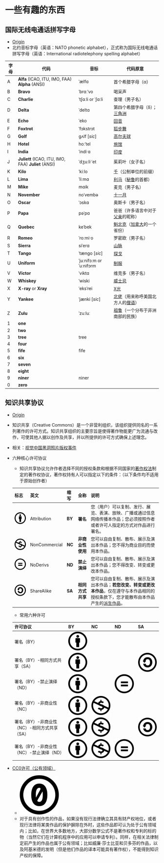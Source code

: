 # 一些有趣的东西
## 国际无线电通话拼写字母
* [Origin](https://zh.wikipedia.org/wiki/%E5%8C%97%E7%BA%A6%E9%9F%B3%E6%A0%87%E5%AD%97%E6%AF%8D)
* 北约音标字母（英语：NATO phonetic alphabet），正式称为国际无线电通话拼写字母（英语：International radiotelephony spelling alphabet）

| 字母 | 代码                                                | 音标                      | 代码原意                                                     |
| ---- | --------------------------------------------------- | ------------------------- | ------------------------------------------------------------ |
| A    | **Alfa** (ICAO, ITU, IMO, FAA)  **Alpha** (ANSI)    | ˈælfɑ                     | 首个希腊字母（α）                                            |
| B    | **Bravo**                                           | ˈbrɑːˈvo                  | 喝采声                                                       |
| C    | **Charlie**                                         | ˈtʃɑːli  or  ˈʃɑːli       | 查理（男子名）                                               |
| D    | **Delta**                                           | ˈdeltɑ                    | 第四个希腊字母（δ）；[三角洲](https://zh.wikipedia.org/wiki/%E4%B8%89%E8%A7%92%E6%B4%B2) |
| E    | **Echo**                                            | ˈeko                      | [回音](https://zh.wikipedia.org/wiki/%E5%9B%9E%E9%9F%B3)     |
| F    | **Foxtrot**                                         | ˈfɔkstrɔt                 | [狐步舞](https://zh.wikipedia.org/wiki/%E7%8B%90%E6%AD%A5%E8%88%9E) |
| G    | **Golf**                                            | ɡʌlf [*sic*]              | [高尔夫球](https://zh.wikipedia.org/wiki/%E9%AB%98%E7%88%BE%E5%A4%AB%E7%90%83) |
| H    | **Hotel**                                           | hoːˈtel                   | [旅馆](https://zh.wikipedia.org/wiki/%E6%97%85%E9%A4%A8)     |
| I    | **India**                                           | ˈindiˑɑ                   | [印度](https://zh.wikipedia.org/wiki/%E5%8D%B0%E5%BA%A6)     |
| J    | **Juliett** (ICAO, ITU, IMO, FAA) **Juliet** (ANSI) | ˈdʒuːliˑˈet               | 茱莉叶（女子名）                                             |
| K    | **Kilo**                                            | ˈkiːlo                    | [千](https://zh.wikipedia.org/wiki/%E5%8D%83_(%E5%89%8D%E7%B6%B4))（公制单位的前缀） |
| L    | **Lima**                                            | ˈliːmɑ                    | [利马](https://zh.wikipedia.org/wiki/%E5%88%A9%E9%A6%AC)（[秘鲁](https://zh.wikipedia.org/wiki/%E7%A7%98%E9%AD%AF)的首都） |
| M    | **Mike**                                            | mɑik                      | 麦克（男子名）                                               |
| N    | **November**                                        | noˈvembə                  | [十一月](https://zh.wikipedia.org/wiki/%E5%8D%81%E4%B8%80%E6%9C%88) |
| O    | **Oscar**                                           | ˈɔskɑ                     | 奥斯卡（男子名）                                             |
| P    | **Papa**                                            | pəˈpɑ                     | 爸爸（许多语言中对于[父亲](https://zh.wikipedia.org/wiki/%E7%88%B6%E8%A6%AA)的昵称） |
| Q    | **Quebec**                                          | keˈbek                    | [魁北克](https://zh.wikipedia.org/wiki/%E9%AD%81%E5%8C%97%E5%85%8B)（[加拿大](https://zh.wikipedia.org/wiki/%E5%8A%A0%E6%8B%BF%E5%A4%A7)的一个省份） |
| R    | **Romeo**                                           | ˈroːmiˑo                  | 罗密欧（男子名）                                             |
| S    | **Sierra**                                          | siˈerɑ                    | [山脉](https://zh.wikipedia.org/wiki/%E5%B1%B1%E8%84%88)     |
| T    | **Tango**                                           | ˈtænɡo [*sic*]            | [探戈](https://zh.wikipedia.org/wiki/%E6%8E%A2%E6%88%88)     |
| U    | **Uniform**                                         | ˈjuːnifɔːm  or  ˈuːnifɔrm | [制服](https://zh.wikipedia.org/wiki/%E5%88%B6%E6%9C%8D)     |
| V    | **Victor**                                          | ˈviktɑ                    | 维克多（男子名）                                             |
| W    | **Whiskey**                                         | ˈwiski                    | [威士忌](https://zh.wikipedia.org/wiki/%E5%A8%81%E5%A3%AB%E5%BF%8C) |
| X    | **X-ray** or **Xray**                               | ˈeksˈrei                  | [X光](https://zh.wikipedia.org/wiki/X%E5%85%89)              |
| Y    | **Yankee**                                          | ˈjænki [*sic*]            | [北佬](https://zh.wikipedia.org/wiki/%E6%B4%8B%E5%9F%BA)（用来称呼美国北方人的[俚语](https://zh.wikipedia.org/wiki/%E4%BF%9A%E8%AA%9E)） |
| Z    | **Zulu**                                            | ˈzuːluː                   | [祖鲁](https://zh.wikipedia.org/wiki/%E7%A5%96%E9%AD%AF)（一个分布于非洲南部的民族） |
| 1    | **one**                                             |                           |                                                              |
| 2    | **two**                                             |                           |                                                              |
| 3    | **tree**                                            | tree                      |                                                              |
| 4    | **four**                                            |                           |                                                              |
| 5    | **fife**                                            | fife                      |                                                              |
| 6    | **six**                                             |                           |                                                              |
| 7    | **seven**                                           |                           |                                                              |
| 8    | **eight**                                           |                           |                                                              |
| 9    | **niner**                                           | niner                     |                                                              |
| 0    | **zero**                                            |                           |                                                              |

## 知识共享协议
* [Origin](https://zh.wikipedia.org/wiki/%E5%88%9B%E4%BD%9C%E5%85%B1%E7%94%A8)
* 知识共享（Creative Commons）是一个非营利组织，该组织提供同名的一系列著作的许可方式。知识共享组织的主要宗旨是使得著作物能更广为流通与改作，可使其他人据以创作及共享，并以所提供的许可方式确保上述理念。
* 相关：[视觉中国黑洞照片版权事件](https://zh.wikipedia.org/wiki/%E8%A7%86%E8%A7%89%E4%B8%AD%E5%9B%BD#%E9%BB%91%E6%B4%9E%E7%85%A7%E7%89%87%E7%89%88%E6%9D%83%E4%BA%8B%E4%BB%B6)

* 六种核心许可协议
    * 知识共享协议允许作者选择不同的授权条款和根据不同国家的[著作权法](https://zh.wikipedia.org/wiki/%E8%91%97%E4%BD%9C%E6%AC%8A%E6%B3%95)制定的著作权协议，著作权持有人可以指定以下的条件：（以下条件均不适用于原始创作者）
    
    | 标志                                                         | 英文          | 缩写   | 全称             | 说明                                                         |
    | ------------------------------------------------------------ | ------------- | ------ | ---------------- | ------------------------------------------------------------ |
    | ![Cc-by](../img/knowledge/cc-by.svg) | Attribution   | **BY** | **署名**         | 您（用户）可以复制、发行、展览、表演、放映、广播或通过信息网络传播本作品；您必须按照作者或者许可人指定的方式对作品进行署名。 |
    | ![Cc-nc](../img/knowledge/cc-nc.svg) | NonCommercial | **NC** | **非商业性使用** | 您可以自由复制、散布、展示及演出本作品；您不得为商业目的而使用本作品。 |
    | ![Cc-nd](../img/knowledge/cc-nd.svg) | NoDerivs      | **ND** | **禁止演绎**     | 您可以自由复制、散布、展示及演出本作品；您不得改变、转变或更改本作品。 |
    | ![Cc-sa](../img/knowledge/cc-sa.svg) | ShareAlike    | **SA** | **相同方式共享** | 您可以自由复制、散布、展示及演出本作品；**若您改变、转变或更改本作品**，仅在遵守与本作品相同的授权条款下，您才能散布由本作品产生的[派生作品](https://zh.wikipedia.org/wiki/%E8%A1%8D%E7%94%9F%E4%BD%9C%E5%93%81)。 |
    
    * 常用六种许可
    
    | 许可协议                                     | BY                                   | NC                                                           | ND                                   | SA                                   |
    | -------------------------------------------- | ------------------------------------ | ------------------------------------------------------------ | ------------------------------------ | ------------------------------------ |
    | 署名（BY）                                   | ![Cc-by](../img/knowledge/cc-by.svg) |                                                              |                                      |                                      |
    | 署名（BY）-相同方式共享（SA）                | ![Cc-by](../img/knowledge/cc-by.svg) |                                                              |                                      | ![Cc-sa](../img/knowledge/cc-sa.svg) |
    | 署名（BY）-禁止演绎（ND）                    | ![Cc-by](../img/knowledge/cc-by.svg) |                                                              | ![Cc-nd](../img/knowledge/cc-nd.svg) |                                      |
    | 署名（BY）-非商业性（NC）                    | ![Cc-by](../img/knowledge/cc-by.svg) | ![Cc-nc](../img/knowledge/cc-nc.svg) |                                      |                                      |
    | 署名（BY）-非商业性（NC）-相同方式共享（SA） | ![Cc-by](../img/knowledge/cc-by.svg) | ![Cc-nc](../img/knowledge/cc-nc.svg) |                                      | ![Cc-sa](../img/knowledge/cc-sa.svg) |
    | 署名（BY）-非商业性（NC）-禁止演绎（ND）     | ![Cc-by](../img/knowledge/cc-by.svg) | ![Cc-nc](../img/knowledge/cc-nc.svg) | ![Cc-nd](../img/knowledge/cc-nd.svg) |                                      |

* [CC0许可（公有领域）](https://zh.wikipedia.org/wiki/%E5%85%AC%E6%9C%89%E9%A2%86%E5%9F%9F)
    * ![Cc-zero](../img/knowledge/cc-zero.svg)
    * 对于具有创作性的作品，如果没有现行法律确立其具有财产权地位，或者现行法律将某类作品的保护摒除在外时，这些作品即可认为处于公有领域内；比如，在世界大多数地方，大部分数学公式不是著作权和专利的标的物（当然它们在计算机程序中的应用可以申请专利）。同样，在相关法律制定前产生的作品也属于公有领域；比如威廉·莎士比亚和贝多芬的作品，以及阿基米德的发明（但是他们作品的译本可能具有著作权），不能得到知识产权的保障。

















